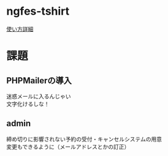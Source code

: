 # ngfes-tshirt
[使い方詳細](https://yatapyon.xsrv.jp/wiki/?plugin=related&page=NG%E7%A5%AD%2F%E9%81%8B%E5%96%B6%2FT%E3%82%B7%E3%83%A3%E3%83%84%E7%8F%AD%2F%E6%96%87%E5%8C%96%E7%A5%ADT%E3%82%B7%E3%83%A3%E3%83%84%E3%81%AEWeb%E5%8F%97%E4%BB%98%E3%81%AB%E3%81%A4%E3%81%84%E3%81%A6](https://yatapyon.xsrv.jp/wiki/?NG%E7%A5%AD/%E9%81%8B%E5%96%B6/T%E3%82%B7%E3%83%A3%E3%83%84%E7%8F%AD/%E6%96%87%E5%8C%96%E7%A5%ADT%E3%82%B7%E3%83%A3%E3%83%84%E3%81%AEWeb%E5%8F%97%E4%BB%98%E3%81%AB%E3%81%A4%E3%81%84%E3%81%A6)https://yatapyon.xsrv.jp/wiki/?NG%E7%A5%AD/%E9%81%8B%E5%96%B6/T%E3%82%B7%E3%83%A3%E3%83%84%E7%8F%AD/%E6%96%87%E5%8C%96%E7%A5%ADT%E3%82%B7%E3%83%A3%E3%83%84%E3%81%AEWeb%E5%8F%97%E4%BB%98%E3%81%AB%E3%81%A4%E3%81%84%E3%81%A6)
# 課題
## PHPMailerの導入  
迷惑メールに入るんじゃい  
文字化けるしな！  
## admin
締め切りに影響されない予約の受付・キャンセルシステムの用意  
変更もできるように（メールアドレスとかの訂正）

